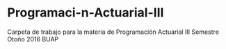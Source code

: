 # Programaci-n-Actuarial-III
Carpeta de trabajo para la materia de Programación Actuarial III Semestre Otoño 2016 BUAP
